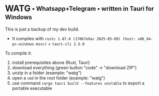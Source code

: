 # WATG<sub><sup> • Whatsapp+Telegram • written in Tauri for Windows</sup></sub>

This is just a backup of my dev build.
- It compiles with `rustc 1.87.0 (17067e9ac 2025-05-09) (host: x86_64-pc-windows-msvc)` + `tauri-cli 2.5.0`

To compile it:
1. install prerequisites above (Rust, Tauri)
2. download everything (green button "code" → "download ZIP")
3. unzip in a folder (example: "watg")
4. open a `cmd` in the root folder (example: "watg")
5. use command `cargo tauri build --features unstable` to export a portable executable
